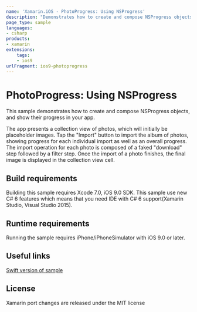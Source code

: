 ```yaml
---
name: 'Xamarin.iOS - PhotoProgress: Using NSProgress'
description: "Demonstrates how to create and compose NSProgress objects, and show their progress in your app. The app presents a collection view of... (iOS9)"
page_type: sample
languages:
- csharp
products:
- xamarin
extensions:
    tags:
    - ios9
urlFragment: ios9-photoprogress
---
```

# PhotoProgress: Using NSProgress

This sample demonstrates how to create and compose NSProgress objects, and show their progress in your app.

The app presents a collection view of photos, which will initially be placeholder images. Tap the "Import" button to import the album of photos, showing progress for each individual import as well as an overall progress. The import operation for each photo is composed of a faked "download" step followed by a filter step. Once the import of a photo finishes, the final image is displayed in the collection view cell.

## Build requirements

Building this sample requires Xcode 7.0, iOS 9.0 SDK. This sample use new C# 6 features which means that you need IDE with C# 6 support(Xamarin Studio, Visual Studio 2015).

## Runtime requirements

Running the sample requires iPhone/iPhoneSimulator with iOS 9.0 or later.

## Useful links

[Swift version of sample](https://developer.apple.com/library/prerelease/ios/samplecode/PhotoProgress/Introduction/Intro.html#//apple_ref/doc/uid/TP40016186)

## License

Xamarin port changes are released under the MIT license
